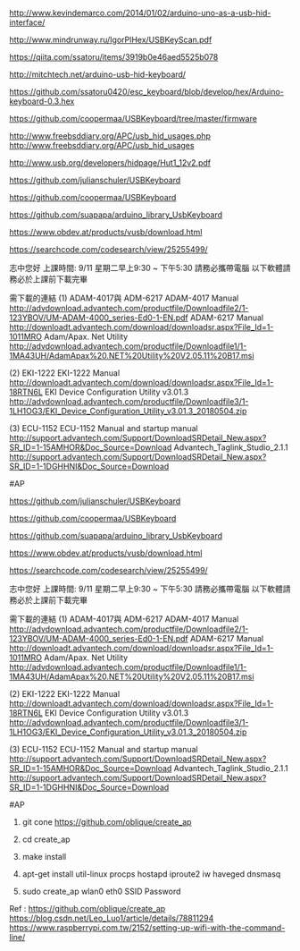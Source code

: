 
http://www.kevindemarco.com/2014/01/02/arduino-uno-as-a-usb-hid-interface/

http://www.mindrunway.ru/IgorPlHex/USBKeyScan.pdf

https://qiita.com/ssatoru/items/3919b0e46aed5525b078

http://mitchtech.net/arduino-usb-hid-keyboard/

https://github.com/ssatoru0420/esc_keyboard/blob/develop/hex/Arduino-keyboard-0.3.hex

https://github.com/coopermaa/USBKeyboard/tree/master/firmware

http://www.freebsddiary.org/APC/usb_hid_usages.php
http://www.freebsddiary.org/APC/usb_hid_usages

http://www.usb.org/developers/hidpage/Hut1_12v2.pdf

https://github.com/julianschuler/USBKeyboard

https://github.com/coopermaa/USBKeyboard

https://github.com/suapapa/arduino_library_UsbKeyboard

https://www.obdev.at/products/vusb/download.html

https://searchcode.com/codesearch/view/25255499/



志中您好 
上課時間:  9/11 星期二早上9:30 ~ 下午5:30 
請務必攜帶電腦 
以下軟體請務必於上課前下載完畢 
  
需下載的連結 
(1)   ADAM-4017與 ADM-6217 
ADAM-4017 Manual 
http://advdownload.advantech.com/productfile/Downloadfile2/1-123YBOV/UM-ADAM-4000_series-Ed0-1-EN.pdf
ADAM-6217 Manual 
http://downloadt.advantech.com/download/downloadsr.aspx?File_Id=1-1011MRO
Adam/Apax. Net Utility 
http://advdownload.advantech.com/productfile/Downloadfile1/1-1MA43UH/AdamApax%20.NET%20Utility%20V2.05.11%20B17.msi
  
(2)   EKI-1222 
EKI-1222 Manual 
http://downloadt.advantech.com/download/downloadsr.aspx?File_Id=1-18RTN6L
EKI Device Configuration Utility v3.01.3 
http://advdownload.advantech.com/productfile/Downloadfile3/1-1LH1OG3/EKI_Device_Configuration_Utility_v3.01.3_20180504.zip
  
(3)   ECU-1152 
ECU-1152 Manual and startup manual 
http://support.advantech.com/Support/DownloadSRDetail_New.aspx?SR_ID=1-15AMHOR&Doc_Source=Download
Advantech_Taglink_Studio_2.1.1 
http://support.advantech.com/Support/DownloadSRDetail_New.aspx?SR_ID=1-1DGHHNI&Doc_Source=Download  




#AP

https://github.com/julianschuler/USBKeyboard

https://github.com/coopermaa/USBKeyboard

https://github.com/suapapa/arduino_library_UsbKeyboard

https://www.obdev.at/products/vusb/download.html

https://searchcode.com/codesearch/view/25255499/



志中您好 
上課時間:  9/11 星期二早上9:30 ~ 下午5:30 
請務必攜帶電腦 
以下軟體請務必於上課前下載完畢 
  
需下載的連結 
(1)   ADAM-4017與 ADM-6217 
ADAM-4017 Manual 
http://advdownload.advantech.com/productfile/Downloadfile2/1-123YBOV/UM-ADAM-4000_series-Ed0-1-EN.pdf
ADAM-6217 Manual 
http://downloadt.advantech.com/download/downloadsr.aspx?File_Id=1-1011MRO
Adam/Apax. Net Utility 
http://advdownload.advantech.com/productfile/Downloadfile1/1-1MA43UH/AdamApax%20.NET%20Utility%20V2.05.11%20B17.msi
  
(2)   EKI-1222 
EKI-1222 Manual 
http://downloadt.advantech.com/download/downloadsr.aspx?File_Id=1-18RTN6L
EKI Device Configuration Utility v3.01.3 
http://advdownload.advantech.com/productfile/Downloadfile3/1-1LH1OG3/EKI_Device_Configuration_Utility_v3.01.3_20180504.zip
  
(3)   ECU-1152 
ECU-1152 Manual and startup manual 
http://support.advantech.com/Support/DownloadSRDetail_New.aspx?SR_ID=1-15AMHOR&Doc_Source=Download
Advantech_Taglink_Studio_2.1.1 
http://support.advantech.com/Support/DownloadSRDetail_New.aspx?SR_ID=1-1DGHHNI&Doc_Source=Download  




#AP
1. git cone https://github.com/oblique/create_ap 

2. cd create_ap 

3. make install 

4. apt-get install util-linux procps hostapd iproute2 iw haveged dnsmasq 

5. sudo create_ap wlan0 eth0 SSID Password


Ref :
https://github.com/oblique/create_ap 
https://blog.csdn.net/Leo_Luo1/article/details/78811294
https://www.raspberrypi.com.tw/2152/setting-up-wifi-with-the-command-line/












 

